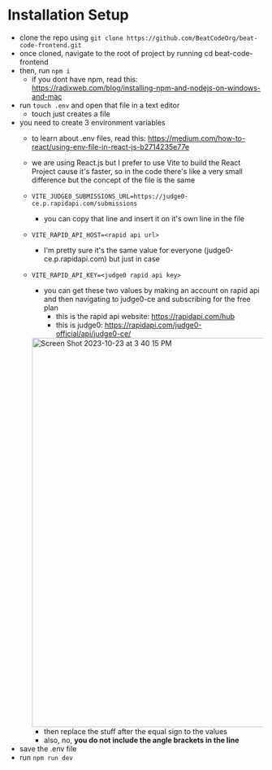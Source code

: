 # Installation Setup

- clone the repo using `git clone https://github.com/BeatCodeOrg/beat-code-frontend.git`
- once cloned, navigate to the root of project by running cd beat-code-frontend
- then, run `npm i`
  - if you dont have npm, read this: https://radixweb.com/blog/installing-npm-and-nodejs-on-windows-and-mac
- run `touch .env` and open that file in a text editor
  - touch just creates a file
- you need to create 3 environment variables
  - to learn about .env files, read this: https://medium.com/how-to-react/using-env-file-in-react-js-b2714235e77e
  - we are using React.js but I prefer to use Vite to build the React Project cause it's faster, so in the code there's
    like a very small difference but the concept of the file is the same
  - `VITE_JUDGE0_SUBMISSIONS_URL=https://judge0-ce.p.rapidapi.com/submissions`
    - you can copy that line and insert it on it's own line in the file
  - `VITE_RAPID_API_HOST=<rapid api url>`
    - I'm pretty sure it's the same value for everyone (judge0-ce.p.rapidapi.com) but just in case 
  - `VITE_RAPID_API_KEY=<judge0 rapid api key>`
    - you can get these two values by making an account on rapid api and then navigating
      to judge0-ce and subscribing for the free plan
      - this is the rapid api website: https://rapidapi.com/hub
      - this is judge0: https://rapidapi.com/judge0-official/api/judge0-ce/
     <img width="765" alt="Screen Shot 2023-10-23 at 3 40 15 PM" src="https://github.com/BeatCodeOrg/beat-code-frontend/assets/43936294/1c369944-3bc0-4c4d-98da-e72ddbf2e72d">
 
    - then replace the stuff after the equal sign to the values
    - also, no, **you do not include the angle brackets in the line**
- save the .env file
- run `npm run dev`
